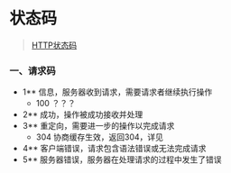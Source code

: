 # 状态码
> [HTTP状态码](https://www.runoob.com/http/http-status-codes.html)
### 一、请求码
- 1**	信息，服务器收到请求，需要请求者继续执行操作
  - 100 ？？？
- 2**	成功，操作被成功接收并处理
- 3**	重定向，需要进一步的操作以完成请求
  - 304 协商缓存生效，返回304，详见[]()
- 4**	客户端错误，请求包含语法错误或无法完成请求
- 5**	服务器错误，服务器在处理请求的过程中发生了错误
